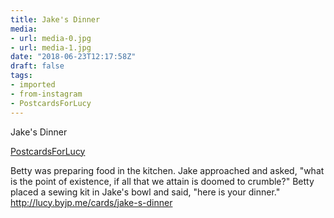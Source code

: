 ```yaml
---
title: Jake's Dinner
media:
- url: media-0.jpg
- url: media-1.jpg
date: "2018-06-23T12:17:58Z"
draft: false
tags:
- imported
- from-instagram
- PostcardsForLucy
---
```

Jake's Dinner

[PostcardsForLucy](/tags/postcardsforlucy)



Betty was preparing food in the kitchen. Jake approached and asked, "what is the point of existence, if all that we attain is doomed to crumble?" Betty placed a sewing kit in Jake's bowl and said, "here is your dinner." http://lucy.byjp.me/cards/jake-s-dinner
